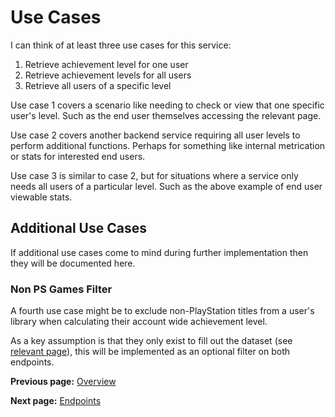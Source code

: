 # Use Cases

I can think of at least three use cases for this service:

1. Retrieve achievement level for one user
2. Retrieve achievement levels for all users
3. Retrieve all users of a specific level

Use case 1 covers a scenario like needing to check or view that one specific user's level. Such as the end
user themselves accessing the relevant page.

Use case 2 covers another backend service requiring all user levels to perform additional functions. Perhaps
for something like internal metrication or stats for interested end users.

Use case 3 is similar to case 2, but for situations where a service only needs all users of a particular
level. Such as the above example of end user viewable stats.

## Additional Use Cases

If additional use cases come to mind during further implementation then they will be documented here.

### Non PS Games Filter

A fourth use case might be to exclude non-PlayStation titles from a user's library when calculating their
account wide achievement level.

As a key assumption is that they only exist to fill out the dataset (see [relevant page](./key-assumptions.md#non-playstation-games)),
this will be implemented as an optional filter on both endpoints.

**Previous page:** [Overview](./overview.md)

**Next page:** [Endpoints](./endpoints.md)
